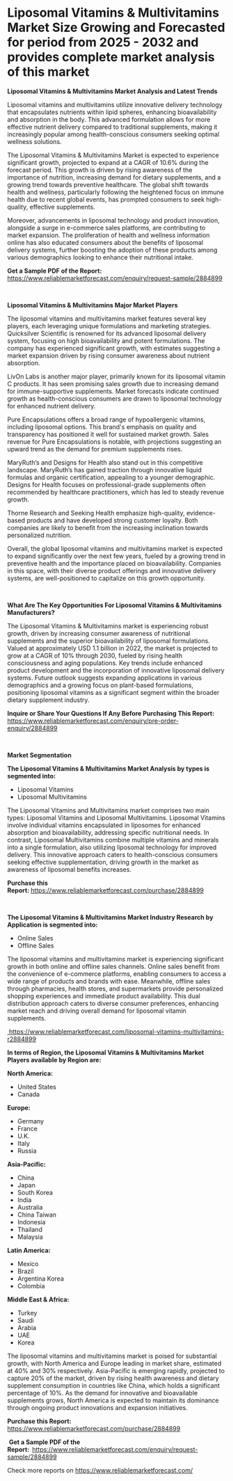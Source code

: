 <p><h1>Liposomal Vitamins & Multivitamins Market Size Growing and Forecasted for period from 2025 - 2032 and provides complete market analysis of this market</h1></p><p><strong>Liposomal Vitamins & Multivitamins Market Analysis and Latest Trends</strong></p>
<p><p>Liposomal vitamins and multivitamins utilize innovative delivery technology that encapsulates nutrients within lipid spheres, enhancing bioavailability and absorption in the body. This advanced formulation allows for more effective nutrient delivery compared to traditional supplements, making it increasingly popular among health-conscious consumers seeking optimal wellness solutions.</p><p>The Liposomal Vitamins & Multivitamins Market is expected to experience significant growth, projected to expand at a CAGR of 10.6% during the forecast period. This growth is driven by rising awareness of the importance of nutrition, increasing demand for dietary supplements, and a growing trend towards preventive healthcare. The global shift towards health and wellness, particularly following the heightened focus on immune health due to recent global events, has prompted consumers to seek high-quality, effective supplements.</p><p>Moreover, advancements in liposomal technology and product innovation, alongside a surge in e-commerce sales platforms, are contributing to market expansion. The proliferation of health and wellness information online has also educated consumers about the benefits of liposomal delivery systems, further boosting the adoption of these products among various demographics looking to enhance their nutritional intake.</p></p>
<p><strong>Get a Sample PDF of the Report:&nbsp;</strong> <a href="https://www.reliablemarketforecast.com/enquiry/request-sample/2884899?utm_campaign=2333&utm_medium=2&utm_source=Github&utm_content=ia&utm_term=13032025&utm_id=liposomal-vitamins-multivitamins">https://www.reliablemarketforecast.com/enquiry/request-sample/2884899</a></p>
<p>&nbsp;</p>
<p><strong>Liposomal Vitamins & Multivitamins Major Market Players</strong></p>
<p><p>The liposomal vitamins and multivitamins market features several key players, each leveraging unique formulations and marketing strategies. Quicksilver Scientific is renowned for its advanced liposomal delivery system, focusing on high bioavailability and potent formulations. The company has experienced significant growth, with estimates suggesting a market expansion driven by rising consumer awareness about nutrient absorption.</p><p>LivOn Labs is another major player, primarily known for its liposomal vitamin C products. It has seen promising sales growth due to increasing demand for immune-supportive supplements. Market forecasts indicate continued growth as health-conscious consumers are drawn to liposomal technology for enhanced nutrient delivery.</p><p>Pure Encapsulations offers a broad range of hypoallergenic vitamins, including liposomal options. This brand's emphasis on quality and transparency has positioned it well for sustained market growth. Sales revenue for Pure Encapsulations is notable, with projections suggesting an upward trend as the demand for premium supplements rises.</p><p>MaryRuth’s and Designs for Health also stand out in this competitive landscape. MaryRuth’s has gained traction through innovative liquid formulas and organic certification, appealing to a younger demographic. Designs for Health focuses on professional-grade supplements often recommended by healthcare practitioners, which has led to steady revenue growth.</p><p>Thorne Research and Seeking Health emphasize high-quality, evidence-based products and have developed strong customer loyalty. Both companies are likely to benefit from the increasing inclination towards personalized nutrition.</p><p>Overall, the global liposomal vitamins and multivitamins market is expected to expand significantly over the next few years, fueled by a growing trend in preventive health and the importance placed on bioavailability. Companies in this space, with their diverse product offerings and innovative delivery systems, are well-positioned to capitalize on this growth opportunity.</p></p>
<p>&nbsp;</p>
<p><strong>What Are The Key Opportunities For Liposomal Vitamins & Multivitamins Manufacturers?</strong></p>
<p><p>The Liposomal Vitamins & Multivitamins market is experiencing robust growth, driven by increasing consumer awareness of nutritional supplements and the superior bioavailability of liposomal formulations. Valued at approximately USD 1.1 billion in 2022, the market is projected to grow at a CAGR of 10% through 2030, fueled by rising health consciousness and aging populations. Key trends include enhanced product development and the incorporation of innovative liposomal delivery systems. Future outlook suggests expanding applications in various demographics and a growing focus on plant-based formulations, positioning liposomal vitamins as a significant segment within the broader dietary supplement industry.</p></p>
<p><strong>Inquire or Share Your Questions If Any Before Purchasing This Report:</strong> <a href="https://www.reliablemarketforecast.com/enquiry/pre-order-enquiry/2884899?utm_campaign=2333&utm_medium=2&utm_source=Github&utm_content=ia&utm_term=13032025&utm_id=liposomal-vitamins-multivitamins">https://www.reliablemarketforecast.com/enquiry/pre-order-enquiry/2884899</a></p>
<p>&nbsp;</p>
<p><strong>Market Segmentation</strong></p>
<p><strong>The Liposomal Vitamins & Multivitamins Market Analysis by types is segmented into:</strong></p>
<p><ul><li>Liposomal Vitamins</li><li>Liposomal Multivitamins</li></ul></p>
<p><p>The Liposomal Vitamins and Multivitamins market comprises two main types: Liposomal Vitamins and Liposomal Multivitamins. Liposomal Vitamins involve individual vitamins encapsulated in liposomes for enhanced absorption and bioavailability, addressing specific nutritional needs. In contrast, Liposomal Multivitamins combine multiple vitamins and minerals into a single formulation, also utilizing liposomal technology for improved delivery. This innovative approach caters to health-conscious consumers seeking effective supplementation, driving growth in the market as awareness of liposomal benefits increases.</p></p>
<p><strong>Purchase this Report:&nbsp;</strong><a href="https://www.reliablemarketforecast.com/purchase/2884899?utm_campaign=2333&utm_medium=2&utm_source=Github&utm_content=ia&utm_term=13032025&utm_id=liposomal-vitamins-multivitamins">https://www.reliablemarketforecast.com/purchase/2884899</a></p>
<p>&nbsp;</p>
<p><strong>The Liposomal Vitamins & Multivitamins Market Industry Research by Application is segmented into:</strong></p>
<p><ul><li>Online Sales</li><li>Offline Sales</li></ul></p>
<p><p>The liposomal vitamins and multivitamins market is experiencing significant growth in both online and offline sales channels. Online sales benefit from the convenience of e-commerce platforms, enabling consumers to access a wide range of products and brands with ease. Meanwhile, offline sales through pharmacies, health stores, and supermarkets provide personalized shopping experiences and immediate product availability. This dual distribution approach caters to diverse consumer preferences, enhancing market reach and driving overall demand for liposomal vitamin supplements.</p></p>
<p><a href="https://www.reliablemarketforecast.com/liposomal-vitamins-multivitamins-r2884899?utm_campaign=2333&utm_medium=2&utm_source=Github&utm_content=ia&utm_term=13032025&utm_id=liposomal-vitamins-multivitamins">&nbsp;https://www.reliablemarketforecast.com/liposomal-vitamins-multivitamins-r2884899</a></p>
<p><strong>In terms of Region, the Liposomal Vitamins & Multivitamins Market Players available by Region are:</strong></p>
<p>
    <p> <strong> North America: </strong>
        <ul>
            <li>United States</li>
            <li>Canada</li>
        </ul>
        </p> 
    <p> <strong> Europe: </strong>
        <ul>
            <li>Germany</li>
            <li>France</li>
            <li>U.K.</li>
            <li>Italy</li>
            <li>Russia</li>
        </ul>
        </p> 
    <p> <strong> Asia-Pacific: </strong>
        <ul>
            <li>China</li>
            <li>Japan</li>
            <li>South Korea</li>
            <li>India</li>
            <li>Australia</li>
            <li>China Taiwan</li>
            <li>Indonesia</li>
            <li>Thailand</li>
            <li>Malaysia</li>
        </ul>
        </p> 
    <p> <strong> Latin America: </strong>
        <ul>
            <li>Mexico</li>
            <li>Brazil</li>
            <li>Argentina Korea</li>
            <li>Colombia</li>
        </ul>
        </p> 
    <p> <strong> Middle East & Africa: </strong>
        <ul>
            <li>Turkey</li>
            <li>Saudi</li>
            <li>Arabia</li>
            <li>UAE</li>
            <li>Korea</li>
        </ul>
    </p>
    </p>
<p><p>The liposomal vitamins and multivitamins market is poised for substantial growth, with North America and Europe leading in market share, estimated at 40% and 30% respectively. Asia-Pacific is emerging rapidly, projected to capture 20% of the market, driven by rising health awareness and dietary supplement consumption in countries like China, which holds a significant percentage of 10%. As the demand for innovative and bioavailable supplements grows, North America is expected to maintain its dominance through ongoing product innovations and expansion initiatives.</p></p>
<p><strong>Purchase this Report: </strong><a href="https://www.reliablemarketforecast.com/purchase/2884899?utm_campaign=2333&utm_medium=2&utm_source=Github&utm_content=ia&utm_term=13032025&utm_id=liposomal-vitamins-multivitamins">https://www.reliablemarketforecast.com/purchase/2884899</a></p>
<p>&nbsp;<strong>Get a Sample PDF of the Report:&nbsp;&nbsp;</strong><a href="https://www.reliablemarketforecast.com/enquiry/request-sample/2884899?utm_campaign=2333&utm_medium=2&utm_source=Github&utm_content=ia&utm_term=13032025&utm_id=liposomal-vitamins-multivitamins">https://www.reliablemarketforecast.com/enquiry/request-sample/2884899</a></p>
<p><strong></strong></p>
<p>Check more reports on <a href="https://www.reliablemarketforecast.com/?utm_campaign=2333&utm_medium=2&utm_source=Github&utm_content=ia&utm_term=13032025&utm_id=liposomal-vitamins-multivitamins">https://www.reliablemarketforecast.com/</a></p>